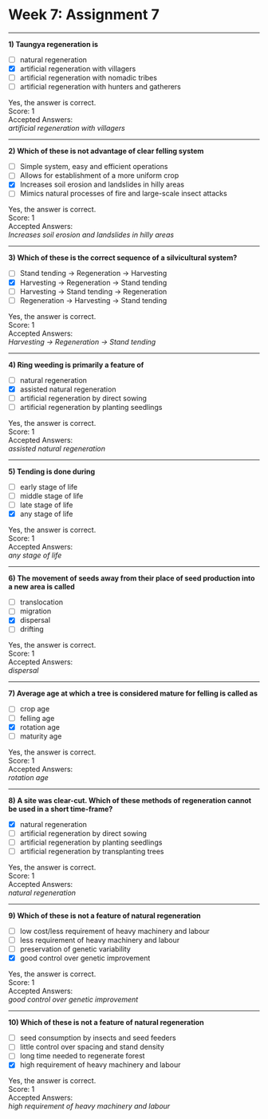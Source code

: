 # Week 7: Assignment 7

---

**1) Taungya regeneration is**

- [ ] natural regeneration  
- [x] artificial regeneration with villagers  
- [ ] artificial regeneration with nomadic tribes  
- [ ] artificial regeneration with hunters and gatherers  

Yes, the answer is correct.  
Score: 1  
Accepted Answers:  
*artificial regeneration with villagers*  

---

**2) Which of these is not advantage of clear felling system**

- [ ] Simple system, easy and efficient operations  
- [ ] Allows for establishment of a more uniform crop  
- [x] Increases soil erosion and landslides in hilly areas  
- [ ] Mimics natural processes of fire and large-scale insect attacks  

Yes, the answer is correct.  
Score: 1  
Accepted Answers:  
*Increases soil erosion and landslides in hilly areas*  

---

**3) Which of these is the correct sequence of a silvicultural system?**

- [ ] Stand tending → Regeneration → Harvesting  
- [x] Harvesting → Regeneration → Stand tending  
- [ ] Harvesting → Stand tending → Regeneration  
- [ ] Regeneration → Harvesting → Stand tending  

Yes, the answer is correct.  
Score: 1  
Accepted Answers:  
*Harvesting → Regeneration → Stand tending*  

---

**4) Ring weeding is primarily a feature of**

- [ ] natural regeneration  
- [x] assisted natural regeneration  
- [ ] artificial regeneration by direct sowing  
- [ ] artificial regeneration by planting seedlings  

Yes, the answer is correct.  
Score: 1  
Accepted Answers:  
*assisted natural regeneration*  

---

**5) Tending is done during**

- [ ] early stage of life  
- [ ] middle stage of life  
- [ ] late stage of life  
- [x] any stage of life  

Yes, the answer is correct.  
Score: 1  
Accepted Answers:  
*any stage of life*  

---

**6) The movement of seeds away from their place of seed production into a new area is called**

- [ ] translocation  
- [ ] migration  
- [x] dispersal  
- [ ] drifting  

Yes, the answer is correct.  
Score: 1  
Accepted Answers:  
*dispersal*  

---

**7) Average age at which a tree is considered mature for felling is called as**

- [ ] crop age  
- [ ] felling age  
- [x] rotation age  
- [ ] maturity age  

Yes, the answer is correct.  
Score: 1  
Accepted Answers:  
*rotation age*  

---

**8) A site was clear-cut. Which of these methods of regeneration cannot be used in a short time-frame?**

- [x] natural regeneration  
- [ ] artificial regeneration by direct sowing  
- [ ] artificial regeneration by planting seedlings  
- [ ] artificial regeneration by transplanting trees  

Yes, the answer is correct.  
Score: 1  
Accepted Answers:  
*natural regeneration*  

---

**9) Which of these is not a feature of natural regeneration**

- [ ] low cost/less requirement of heavy machinery and labour  
- [ ] less requirement of heavy machinery and labour  
- [ ] preservation of genetic variability  
- [x] good control over genetic improvement  

Yes, the answer is correct.  
Score: 1  
Accepted Answers:  
*good control over genetic improvement*  

---

**10) Which of these is not a feature of natural regeneration**

- [ ] seed consumption by insects and seed feeders  
- [ ] little control over spacing and stand density  
- [ ] long time needed to regenerate forest  
- [x] high requirement of heavy machinery and labour  

Yes, the answer is correct.  
Score: 1  
Accepted Answers:  
*high requirement of heavy machinery and labour*  


